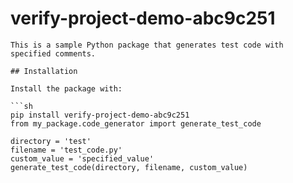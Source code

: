 # verify-project-demo-abc9c251

    This is a sample Python package that generates test code with specified comments.

    ## Installation

    Install the package with:

    ```sh
    pip install verify-project-demo-abc9c251
    from my_package.code_generator import generate_test_code

    directory = 'test'
    filename = 'test_code.py'
    custom_value = 'specified_value'
    generate_test_code(directory, filename, custom_value)
    
